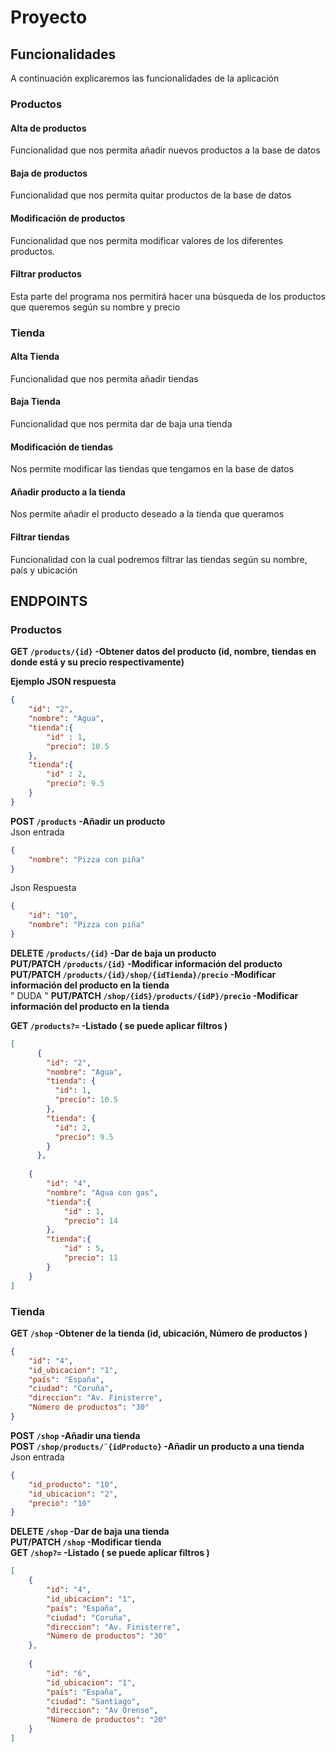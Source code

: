 # Proyecto #

## Funcionalidades ##
A continuación explicaremos las funcionalidades de la aplicación
### Productos ###
#### Alta de productos
Funcionalidad que nos permita añadir nuevos productos a la base de datos

#### Baja de productos
Funcionalidad que nos permita quitar productos de la base de datos

#### Modificación de productos
Funcionalidad que nos permita modificar valores de los diferentes productos.

#### Filtrar productos
Esta parte del programa nos permitirá hacer una búsqueda de los productos que queremos según su nombre y precio

### Tienda ###
#### Alta Tienda
Funcionalidad que nos permita añadir tiendas

#### Baja Tienda
Funcionalidad que nos permita dar de baja una tienda

#### Modificación de tiendas
Nos permite modificar las tiendas que tengamos en la base de datos

#### Añadir producto a la tienda
Nos permite añadir el producto deseado a  la tienda que queramos

#### Filtrar tiendas
Funcionalidad con la cual podremos filtrar las tiendas según su nombre, país y ubicación



## ENDPOINTS ##

### Productos ###
**GET `/products/{id}` -Obtener datos del producto (id, nombre, tiendas en donde está y su precio respectivamente)** <br>

**Ejemplo JSON respuesta**
```json
{
    "id": "2",
    "nombre": "Agua",
    "tienda":{
        "id" : 1,
        "precio": 10.5
    },
    "tienda":{
        "id" : 2,
        "precio": 9.5
    }
}
```
**POST `/products` -Añadir un producto** <br>
Json entrada
```json
{
    "nombre": "Pizza con piña"
}
```

Json Respuesta

```json
{
    "id": "10",
    "nombre": "Pizza con piña"
}
```
**DELETE `/products/{id}` -Dar de baja un producto** <br>
**PUT/PATCH `/products/{id}` -Modificar información del producto** <br>
**PUT/PATCH `/products/{id}/shop/{idTienda}/precio` -Modificar información del producto en la tienda** <br>
" DUDA " **PUT/PATCH `/shop/{idS}/products/{idP}/precio` -Modificar información del producto en la tienda** <br>

**GET `/products?=` -Listado ( se puede aplicar filtros )** <br>
```json
[
      {
        "id": "2",
        "nombre": "Agua",
        "tienda": {
          "id": 1,
          "precio": 10.5
        },
        "tienda": {
          "id": 2,
          "precio": 9.5
        }
      },
    
    {
        "id": "4",
        "nombre": "Agua con gas",
        "tienda":{
            "id" : 1,
            "precio": 14
        },
        "tienda":{
            "id" : 5,
            "precio": 11
        }
    }
]
```

### **Tienda** ###
**GET `/shop` -Obtener de la tienda  (id, ubicación, Número de  productos )** <br>
```json
{
    "id": "4",
    "id_ubicacion": "1",
    "país": "España",
    "ciudad": "Coruña",
    "direccion": "Av. Finisterre",
    "Número de productos": "30"
}
```
**POST `/shop` -Añadir una tienda** <br> 
**POST `/shop/products/¨{idProducto}` -Añadir un producto a una tienda** <br> 
Json entrada 
```json
{
    "id_producto": "10",
    "id_ubicacion": "2",
    "precio": "10"
}
```

**DELETE `/shop` -Dar de baja una tienda** <br> 
**PUT/PATCH `/shop` -Modificar tienda** <br>
**GET `/shop?=` -Listado ( se puede aplicar filtros )** <br>
```json
[
    {
        "id": "4",
        "id_ubicacion": "1",
        "país": "España",
        "ciudad": "Coruña",
        "direccion": "Av. Finisterre",
        "Número de productos": "30"
    },
    
    {
        "id": "6",
        "id_ubicacion": "1",
        "país": "España",
        "ciudad": "Santiago",
        "direccion": "Av Orense",
        "Número de productos": "20"
    }
]
```










